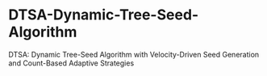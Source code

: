 # DTSA-Dynamic-Tree-Seed-Algorithm
DTSA: Dynamic Tree-Seed Algorithm with Velocity-Driven Seed Generation and Count-Based Adaptive Strategies
